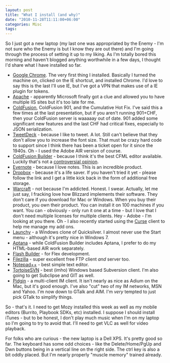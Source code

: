 ```yaml
---
layout: post
title: "What I install (and why)"
date: "2010-11-28T11:11:00+06:00"
categories: Misc 
tags: 
---
```


So I just got a new laptop (my last one was appropriated by the Enemy - I'm not sure who the Enemy is but I know they are out there) and I'm going through the process of setting it up to my liking. As I'm totally bored this morning and haven't blogged anything worthwhile in a few days, I thought I'd share what I have installed so far.

<ul>
<li><a href="http://www.google.com/chrome/intl/en/landing_chrome.html?hl=en">Google Chrome</a>. The very first thing I installed. Basically I turned the machine on, clicked on the IE shortcut, and installed Chrome. I'd love to say this is the last I'll use IE, but I've got a VPN that makes use of a IE plugin for tokens.
<li><a href="http://httpd.apache.org">Apache</a> - apparently Microsoft finally got a clue and allowed you to have multiple IIS sites but it's too late for me. 
<li><a href="http://www.adobe.com/go/coldfusion">ColdFusion</a>, ColdFusion 901, and the Cumulative Hot Fix. I've said this a few times at the last presentation, but if you aren't running 901+CHF, then your ColdFusion server is waaaaay out of date. 901 added some significant new features and the last CHF had critical fixes, especially to JSON serialization.
<li><a href="http://www.tweetdeck.com">TweetDeck</a> - because I like to tweet. A lot. Still can't believe that they don't allow you to increase the font size. That must be crazy hard code to support since I think there has been a ticket open for it since the 1940s. Oh - I used the Adobe AIR version of course.
<li><a href="http://www.adobe.com/products/coldfusion/cfbuilder/features/">ColdFusion Builder</a> - because I think it's the best CFML editor available. Luckily that's not a <a href="http://www.adrocknaphobia.com/post.cfm/coldfusion-builder-and-cfeclipse">controversial opinion</a>.
<li><a href="http://www.evernote.com">Evernote</a> - because I love notes. This is an incredible product.
<li><a href="https://www.dropbox.com/referrals/NTg4MTg1OQ?src=global">Dropbox</a> - because it's a life saver. If you haven't tried it yet - please follow the link and I get a little kick back in the form of additional free storage. 
<li><a href="http://www.worldofwarcraft.com/index.xml">Warcraft</a> - not because I'm addicted. Honest. I swear. Actually, let me just say, I fracking love how Blizzard implements their software. They don't care if you download for Mac or Windows. When you buy their product, you own their product. You can install it on 100 machines if you want. You can - obviously - only run it one at a time - but I love that I don't need multiple licenses for multiple clients. Hey - Adobe - I'm looking at you there. Oh - I also recently started using the <a href="http://www.curse.com/">Curse</a> client to help me manage my add ons. 
<li><a href="http://www.launchy.net/">Launchy</a> - a Windows clone of Quicksilver. I almost never use the Start menu - although it's pretty nice in Windows 7.
<li><a href="http://www.aptana.com">Aptana</a> - while ColdFusion Builder includes Aptana, I prefer to do my HTML-based AIR work separately.
<li><a href="http://tryit.adobe.com/us/flashbuilder/tw1/?sdid=FCLYO">Flash Builder</a> - for Flex development. 
<li><a href="http://filezilla-project.org/">Filezilla</a> - super excellent free FTP client <i>and</i> server too.
<li><a href="http://notepad-plus-plus.org/">Notepad++</a> - best simple text editor. 
<li><a href="http://tortoisesvn.tigris.org/">TortoiseSVN</a> - best (imho) Windows based Subversion client. I'm also going to get Subclipse and GIT as well.
<li><a href="http://www.pidgin.im/">Pidgin</a> - a multi-client IM client. It isn't nearly as nice as Adium on the Mac, but it's good enough. I've also "cut" two of my IM networks, MSN and Yahoo. I'm now down to GTalk and AIM. I'm <i>very</i> tempted to just pick GTalk to simplify things. 
</ul>

So - that's it. I need to get Mozy installed this week as well as my mobile editors (Burrito, Playbook SDKs, etc) installed. I suppose I should install iTunes - but to be honest, I don't play much music when I'm on my laptop so I'm going to try to avoid that. I'll need to get VLC as well for video playback. 

For folks who are curious - the new laptop is a Dell XPS. It's pretty good so far. The keyboard has some odd choices - like the Delete/Home/PgUp and Dwn buttons being in a vertical line on the right side. The ctrl key is also a bit oddly placed. But I'm nearly properly "muscle memory" trained already.